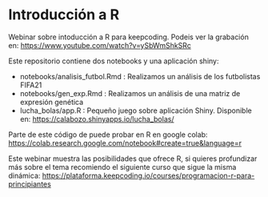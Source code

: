 # Introducción a R

Webinar sobre intoducción a R para keepcoding.
Podeis ver la grabación en:
https://www.youtube.com/watch?v=ySbWmShkSRc

Este repositorio contiene dos notebooks y una aplicación shiny:

* notebooks/analisis_futbol.Rmd : Realizamos un análisis de los futbolistas FIFA21
* notebooks/gen_exp.Rmd : Realizamos un análisis de una matriz de expresión genética
* lucha_bolas/app.R : Pequeño juego sobre aplicación Shiny. Disponible en:  https://calabozo.shinyapps.io/lucha_bolas/

Parte de este código de puede probar en R en google colab:
https://colab.research.google.com/notebook#create=true&language=r


Este webinar muestra las posibilidades que ofrece R, si quieres profundizar más sobre el tema recomiendo el siguiente curso que sigue la misma dinámica:
https://plataforma.keepcoding.io/courses/programacion-r-para-principiantes

